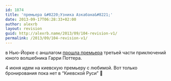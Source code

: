 ```yaml
---
id: 1874
title: 'премьера &#8220;Узника Азкабана&#8221;'
date: 2013-09-17T06:28:33+02:00
author: alexrb
layout: revision
guid: http://alexrb.name/2013/09/104-revision-v1/
permalink: /2013/09/104-revision-v1/
---
```

в Нью-Йорке с аншлагом <a href="http://news.bbc.co.uk/hi/russian/entertainment/newsid\_3741000/3741221.stm" target=\_blank>прошла премьера</a> третьей части приключений юного волшебника Гарри Поттера. 

4 июня идем на киевскую премьеру с любимой. Вот только бронирования пока нет в &#8220;Киевской Руси&#8221; 🙁